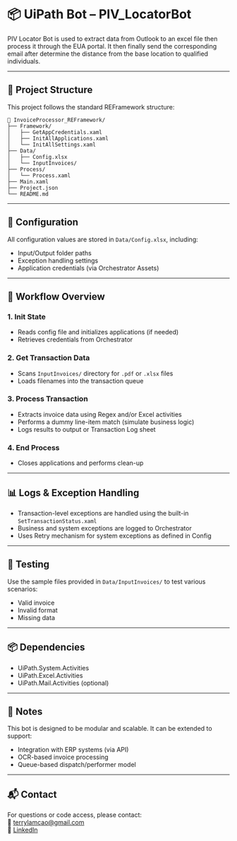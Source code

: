 # 📦 UiPath Bot – PIV_LocatorBot

PIV Locator Bot is used to extract data from Outlook to an excel file then process it through the EUA portal. It then finally send the corresponding email after determine the distance from the base location to qualified individuals. 

---

## 📁 Project Structure

This project follows the standard REFramework structure:

```
📂 InvoiceProcessor_REFramework/
├── Framework/
│   ├── GetAppCredentials.xaml
│   ├── InitAllApplications.xaml
│   └── InitAllSettings.xaml
├── Data/
│   ├── Config.xlsx
│   └── InputInvoices/
├── Process/
│   └── Process.xaml
├── Main.xaml
├── Project.json
└── README.md
```

---

## 🔧 Configuration

All configuration values are stored in `Data/Config.xlsx`, including:
- Input/Output folder paths
- Exception handling settings
- Application credentials (via Orchestrator Assets)

---

## 🔄 Workflow Overview

### 1. **Init State**
- Reads config file and initializes applications (if needed)
- Retrieves credentials from Orchestrator

### 2. **Get Transaction Data**
- Scans `InputInvoices/` directory for `.pdf` or `.xlsx` files
- Loads filenames into the transaction queue

### 3. **Process Transaction**
- Extracts invoice data using Regex and/or Excel activities
- Performs a dummy line-item match (simulate business logic)
- Logs results to output or Transaction Log sheet

### 4. **End Process**
- Closes applications and performs clean-up

---

## 📊 Logs & Exception Handling

- Transaction-level exceptions are handled using the built-in `SetTransactionStatus.xaml`
- Business and system exceptions are logged to Orchestrator
- Uses Retry mechanism for system exceptions as defined in Config

---

## 🧪 Testing

Use the sample files provided in `Data/InputInvoices/` to test various scenarios:
- Valid invoice
- Invalid format
- Missing data

---

## 📦 Dependencies

- UiPath.System.Activities
- UiPath.Excel.Activities
- UiPath.Mail.Activities (optional)

---

## 📝 Notes

This bot is designed to be modular and scalable. It can be extended to support:
- Integration with ERP systems (via API)
- OCR-based invoice processing
- Queue-based dispatch/performer model

---

## 📬 Contact

For questions or code access, please contact:  
📧 terrylamcao@gmail.com  
🔗 [LinkedIn](https://linkedin.com/in/terrylamcao)
